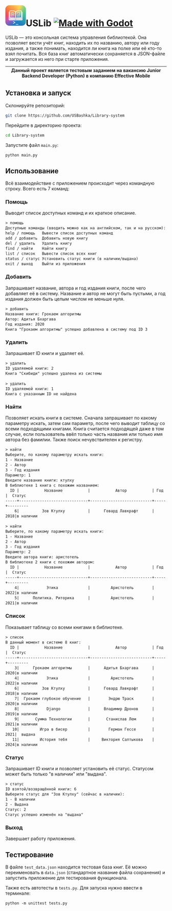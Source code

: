 <img align="left" width="64" height="64" src="icon.png">

# USLib [![Made with Godot](https://img.shields.io/badge/Python_3-2A5370?logo=python&logoColor=white)](https://python.org)

USLib — это консольная система управления библиотекой. Она позволяет вести учёт книг, находить их по названию, автору или году
издания, а также понимать, находится ли книга на полке или её кто-то взял почитать. Вся база книг автоматически сохраняется в
JSON-файле и загружается из него при старте приложения.

| Данный проект является тестовым заданием на вакансию Junior Backend Developer (Python) в компанию Effective Mobile |
|--------------------------------------------------------------------------------------------------------------------|


## Установка и запуск
Склонируйте репозиторий:
```bash
git clone https://github.com/USBashka/Library-system
```
Перейдите в директорию проекта:
```bash
cd Library-system
```
Запустите файл `main.py`:
```bash
python main.py
```

## Использование
Всё взаимодействие с приложением происходит через командную строку. Всего есть 7 команд:

### Помощь
Выводит список доступных команд и их краткое описание.
```
> помощь
Доступные команды (вводить можно как на английском, так и на русском):
help / помощь   Вывести список доступных команд
add / добавить  Добавить новую книгу
del / удалить   Удалить книгу
find / найти    Найти книгу
list / список   Вывести список всех книг
status / статус Установить статус книги (в наличии/выдана)
exit / выход    Выйти из приложения
```

### Добавить
Запрашивает название, автора и год издания книги, после чего добавляет её в систему. Название и автор не могут быть пустыми,
а год издания должен быть целым числом не меньше нуля.

```
> добавить
Название книги: Грокаем алгоритмы
Автор: Адитья Бхаргава
Год издания: 2020
Книга "Грокаем алгоритмы" успешно добавлена в систему под ID 3
```

### Удалить
Запрашивает ID книги и удаляет её.

```
> удалить
ID удаляемой книги: 2
Книга "Скибиди" успешно удалена из системы

> удалить 
ID удаляемой книги: 1
Книга с указанным ID не найдена
```

### Найти
Позволяет искать книги в системе. Сначала запрашивает по какому параметру искать, затем сам параметр, после чего выводит
таблицу со всеми подходящими книгами. Книга считается подходящей даже в том случае, если пользователь ввёл только часть
названия или только имя автора без фамилии. Также поиск нечувствителен к регистру.

```
> найти
Выберите, по какому параметру искать книги:
1 - Название
2 - Автор
3 - Год издания
Параметр: 1
Введите название книги: ктулху
В библиотеке 1 книга с похожим названием:
  ID |           Название           |           Автор           | Год |  Статус
-----+------------------------------+---------------------------+-----+---------
    6|          Зов Ктулху          |      Говард Лавкрафт      | 2018|в наличии

> найти
Выберите, по какому параметру искать книги:
1 - Название
2 - Автор
3 - Год издания
Параметр: 2
Введите автора книги: аристотель
В библиотеке 2 книги с похожим автором:
  ID |           Название           |           Автор           | Год |  Статус
-----+------------------------------+---------------------------+-----+---------
    4|            Этика             |         Аристотель        | 2022|в наличии
    5|      Политика. Риторика      |         Аристотель        | 2021|в наличии
```

### Список
Показывает таблицу со всеми книгами в библиотеке.
```
> список
В данный момент в системе 8 книг:
  ID |           Название           |           Автор           | Год |  Статус
-----+------------------------------+---------------------------+-----+---------
    3|      Грокаем алгоритмы       |      Адитья Бхаргава      | 2020|в наличии
    4|            Этика             |         Аристотель        | 2022|в наличии
    6|          Зов Ктулху          |      Говард Лавкрафт      | 2018|в наличии
    7|  Грокаем глубокое обучение   |        Эндрю Траск        | 2020|в наличии
    8|            Django            |      Владимир Дронов      | 2019|в наличии
    9|       Сумма Технологии       |       Станислав Лем       | 2021|в наличии
   10|         Игра в бисер         |        Герман Гессе       | 2021|  выдана
   11|         История тебя         |     Виктория Салтыкова    | 2024|в наличии
```

### Статус
Запрашивает ID книги и позволяет установить её статус. Статусом может быть только "в наличии" или "выдана".

```
> статус
ID взятой/возвращённой книги: 6
Выберите статус для "Зов Ктулху" (сейчас в наличии):
1 - В наличии
2 - Выдана
Статус: 2
Статус успешно изменён на "выдана"
```

### Выход
Завершает работу приложения.


## Тестирование
В файле `test_data.json` находится тестовая база книг. Её можно переименовать в `data.json` (стандартное название файла сохранения) и запустить приложение для тестирования функционала.

Также есть автотесты в `tests.py`. Для запуска нужно ввести в терминале:
```
python -m unittest tests.py
```
